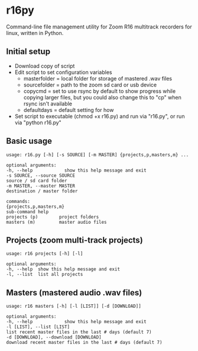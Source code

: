 # r16py

Command-line file management utility for Zoom R16 multitrack recorders for linux, written in Python.

## Initial setup

- Download copy of script
- Edit script to set configuration variables
  - masterfolder = local folder for storage of mastered .wav files
  - sourcefolder = path to the zoom sd card or usb device 
  - copycmd = set to use rsync by default to show progress while copying larger files, but you could also change this to "cp" when rsync isn't available
  - defaultdays = default setting for how 
- Set script to executable (chmod +x r16.py) and run via "r16.py", or run via "python r16.py"

## Basic usage

```
usage: r16.py [-h] [-s SOURCE] [-m MASTER] {projects,p,masters,m} ...

optional arguments:
-h, --help            show this help message and exit
-s SOURCE, --source SOURCE
source / sd card folder
-m MASTER, --master MASTER
destination / master folder

commands:
{projects,p,masters,m}
sub-command help
projects (p)        project folders
masters (m)         master audio files

```

## Projects (zoom multi-track projects)

```
usage: r16 projects [-h] [-l]

optional arguments:
-h, --help  show this help message and exit
-l, --list  list all projects
```

## Masters (mastered audio .wav files)

```
usage: r16 masters [-h] [-l [LIST]] [-d [DOWNLOAD]]

optional arguments:
-h, --help            show this help message and exit
-l [LIST], --list [LIST]
list recent master files in the last # days (default 7)
-d [DOWNLOAD], --download [DOWNLOAD]
download recent master files in the last # days (default 7)
```
